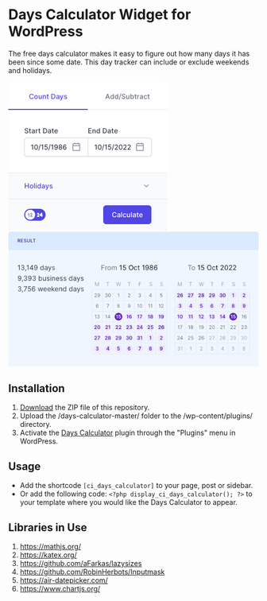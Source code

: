 # Days Calculator Widget for WordPress

The free days calculator makes it easy to figure out how many days it has been since some date. This day tracker can include or exclude weekends and holidays.

![Days Calculator Input Form](/assets/images/screenshot-1.png "Days Calculator Input Form")
![Days Calculator Calculation Results](/assets/images/screenshot-2.png "Days Calculator Calculation Results")

## Installation

1. [Download](https://github.com/pub-calculator-io/age-calculator/archive/refs/heads/master.zip) the ZIP file of this repository.
2. Upload the /days-calculator-master/ folder to the /wp-content/plugins/ directory.
3. Activate the [Days Calculator](https://www.calculator.io/days-calculator/ "Days Calculator Homepage") plugin through the "Plugins" menu in WordPress.

## Usage
* Add the shortcode `[ci_days_calculator]` to your page, post or sidebar.
* Or add the following code: `<?php display_ci_days_calculator(); ?>` to your template where you would like the Days Calculator to appear.

## Libraries in Use
1. https://mathjs.org/
2. https://katex.org/
3. https://github.com/aFarkas/lazysizes
4. https://github.com/RobinHerbots/Inputmask
5. https://air-datepicker.com/
6. https://www.chartjs.org/

